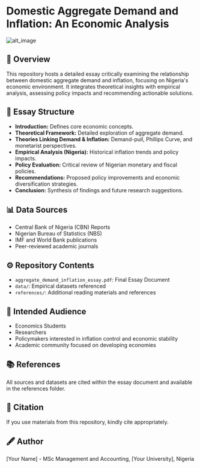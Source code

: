 # Domestic Aggregate Demand and Inflation: An Economic Analysis
![alt_image](https://www.ibrc.indiana.edu/ibr/2022/outlook/images/finance-800x400.jpg)
## 📌 Overview
This repository hosts a detailed essay critically examining the relationship between domestic aggregate demand and inflation, focusing on Nigeria's economic environment. It integrates theoretical insights with empirical analysis, assessing policy impacts and recommending actionable solutions.

## 🚩 Essay Structure
- **Introduction:** Defines core economic concepts.
- **Theoretical Framework:** Detailed exploration of aggregate demand.
- **Theories Linking Demand & Inflation:** Demand-pull, Phillips Curve, and monetarist perspectives.
- **Empirical Analysis (Nigeria):** Historical inflation trends and policy impacts.
- **Policy Evaluation:** Critical review of Nigerian monetary and fiscal policies.
- **Recommendations:** Proposed policy improvements and economic diversification strategies.
- **Conclusion:** Synthesis of findings and future research suggestions.

## 📊 Data Sources
- Central Bank of Nigeria (CBN) Reports
- Nigerian Bureau of Statistics (NBS)
- IMF and World Bank publications
- Peer-reviewed academic journals

## ⚙️ Repository Contents
- `aggregate_demand_inflation_essay.pdf`: Final Essay Document
- `data/`: Empirical datasets referenced
- `references/`: Additional reading materials and references

## 📖 Intended Audience
- Economics Students
- Researchers
- Policymakers interested in inflation control and economic stability
- Academic community focused on developing economies

## 📚 References
All sources and datasets are cited within the essay document and available in the references folder.

## 📝 Citation
If you use materials from this repository, kindly cite appropriately.

## 🖋️ Author
[Your Name] - MSc Management and Accounting, [Your University], Nigeria
